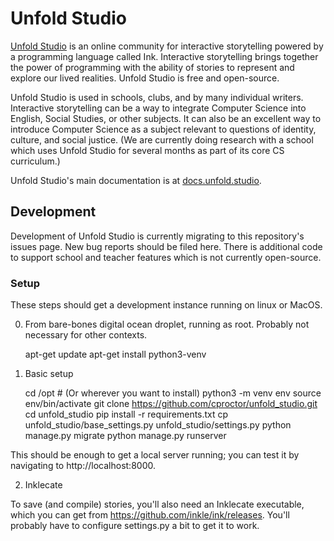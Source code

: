 # Unfold Studio

[Unfold Studio](https://unfold.studio) is an online community for interactive storytelling powered by a programming language called Ink. Interactive storytelling brings together the power of programming with the ability of stories to represent and explore our lived realities. Unfold Studio is free and open-source.

Unfold Studio is used in schools, clubs, and by many individual writers. Interactive storytelling can be a way to integrate Computer Science into English, Social Studies, or other subjects. It can also be an excellent way to introduce Computer Science as a subject relevant to questions of identity, culture, and social justice. (We are currently doing research with a school which uses Unfold Studio for several months as part of its core CS curriculum.)

Unfold Studio's main documentation is at [docs.unfold.studio](http://docs.unfold.studio).

## Development

Development of Unfold Studio is currently migrating to this repository's issues page. New bug reports should be filed here. 
There is additional code to support school and teacher features which is not currently open-source.

### Setup

These steps should get a development instance running on linux or MacOS.

0. From bare-bones digital ocean droplet, running as root. Probably not necessary for other contexts.

    apt-get update
    apt-get install python3-venv

1. Basic setup

    cd /opt # (Or wherever you want to install)
    python3 -m venv env
    source env/bin/activate
    git clone https://github.com/cproctor/unfold_studio.git
    cd unfold_studio
    pip install -r requirements.txt
    cp unfold_studio/base_settings.py unfold_studio/settings.py
    python manage.py migrate
    python manage.py runserver

This should be enough to get a local server running; you can test it by navigating to
http://localhost:8000.

2. Inklecate

To save (and compile) stories, you'll also need an Inklecate executable, which you can get
from https://github.com/inkle/ink/releases. You'll probably have to configure settings.py a
bit to get it to work. 

